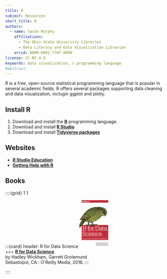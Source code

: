```yaml
---
title: R
subject: Resources
short_title: R
authors:
  - name: Sarah Murphy
    affiliations:
      - The Ohio State University Libraries
      - Data Literacy and Data Visualization Librarian
    orcid: 0000-0002-7787-6890
license: CC-BY-4.0
keywords: data visualization, r programming language
#abstract: 
---
```

R is a free, open-source statistical programming language that is popular in several academic fields. R offers several packages supporting data cleaning and data visualization, inclugin ggplot and plotly. 

## Install R
1. Download and install the __[R](https://cran.case.edu/)__ programming language.
2. Download and install __[R Studio](https://posit.co)__
3. Download and install __[Tidyverse packages](https://www.tidyverse.org/packages/)__

## Websites
* __[R Studio Education](https://education.rstudio.com/)__
* __[Getting Help with R](https://www.r-project.org/help.html)__

## Books

::::{grid} 1 1 

:::{card}
header: R for Data Science
![R for Data Science cover](images/Cover_RForDataScience_small.png)  
+++
__[R for Data Science](https://library-ohio-state-edu.proxy.lib.ohio-state.edu/record=b9493427~S7)__    
by Hadley Wickham, Garrett Grolemund  
Sebastopol, CA : O'Reilly Media, 2016.
:::



::::

